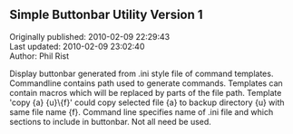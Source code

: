 ## Simple Buttonbar Utility Version 1  
Originally published: 2010-02-09 22:29:43  
Last updated: 2010-02-09 23:02:40  
Author: Phil Rist  
  
Display buttonbar generated from .ini style file of command templates.  Commandline contains path used to generate commands.  Templates can contain macros which will be replaced by parts of the file path.  Template 'copy {a} {u}\\{f}' could copy selected file {a} to backup directory {u} with same file name {f}.  Command line specifies name of .ini file and which sections to include in buttonbar. Not all need be used.